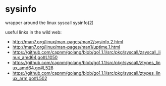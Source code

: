sysinfo
=======

wrapper around the linux syscall sysinfo(2)

useful links in the wild web:
* http://man7.org/linux/man-pages/man2/sysinfo.2.html
* http://man7.org/linux/man-pages/man1/uptime.1.html
* https://github.com/capnm/golang/blob/go1.1.1/src/pkg/syscall/zsyscall_linux_amd64.go#L1050
* https://github.com/capnm/golang/blob/go1.1.1/src/pkg/syscall/ztypes_linux_amd64.go#L528
* https://github.com/capnm/golang/blob/go1.1.1/src/pkg/syscall/ztypes_linux_arm.go#L502
